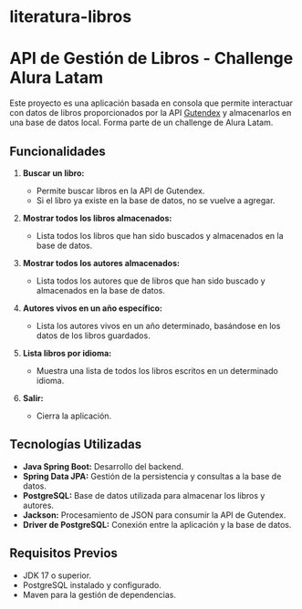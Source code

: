 # literatura-libros

# API de Gestión de Libros - Challenge Alura Latam  

Este proyecto es una aplicación basada en consola que permite interactuar con datos de libros proporcionados por la API [Gutendex](https://gutendex.com/) y almacenarlos en una base de datos local. Forma parte de un challenge de Alura Latam.  

## Funcionalidades  

1. **Buscar un libro:**  
   - Permite buscar libros en la API de Gutendex.  
   - Si el libro ya existe en la base de datos, no se vuelve a agregar.  

2. **Mostrar todos los libros almacenados:**  
   - Lista todos los libros que han sido buscados y almacenados en la base de datos.  

3. **Mostrar todos los autores almacenados:**  
   - Lista todos los autores que de libros que han sido buscado y almacenados en la base de datos.  

4. **Autores vivos en un año específico:**  
   - Lista los autores vivos en un año determinado, basándose en los datos de los libros guardados.  

5. **Lista libros por idioma:**  
   - Muestra una lista de todos los libros escritos en un determinado idioma.
     
0. **Salir:**  
   - Cierra la aplicación.  

## Tecnologías Utilizadas  

- **Java Spring Boot:** Desarrollo del backend.  
- **Spring Data JPA:** Gestión de la persistencia y consultas a la base de datos.  
- **PostgreSQL:** Base de datos utilizada para almacenar los libros y autores.  
- **Jackson:** Procesamiento de JSON para consumir la API de Gutendex.  
- **Driver de PostgreSQL:** Conexión entre la aplicación y la base de datos.  

## Requisitos Previos  

- JDK 17 o superior.  
- PostgreSQL instalado y configurado.  
- Maven para la gestión de dependencias.  

